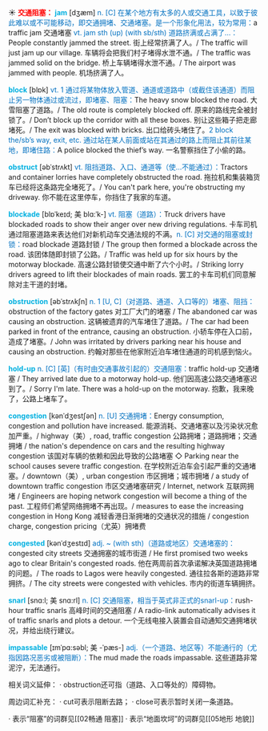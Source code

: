 ☀ <font color="red">**交通阻塞：**</font>
<font color="sky blue">**jam**</font> [dӡæm] 
<font color="#0070c0">n. [C] 在某个地方有太多的人或交通工具，以致于彼此难以或不可能移动，即交通拥堵、交通堵塞。是一个形象化用法，较为常用：</font>a traffic jam 交通堵塞 <font color="#0070c0">vt. jam sth (up) (with sb/sth) 道路挤满或占满了…：</font>People constantly jammed the street. 街上经常挤满了人。/ The traffic will just jam up our village. 车辆将会把我们村子堵得水泄不通。/ The traffic was jammed solid on the bridge. 桥上车辆堵得水泄不通。/ The airport was jammed with people. 机场挤满了人。

<font color="sky blue">**block**</font> [blɒk] 
<font color="#0070c0">vt. 1 通过将某物体放入管道、通道或道路中（或截住该通道）而阻止另一物体通过或流过，即堵塞、阻塞：</font>The heavy snow blocked the road. 大雪阻塞了道路。/ The old route is completely blocked off. 原来的路线完全被封锁了。/ Don’t block up the corridor with all these boxes. 别让这些箱子把走廊堵死。/ The exit was blocked with bricks. 出口给砖头堵住了。<font color="#0070c0">2 block the/sb’s way, exit, etc. 通过站在某人前面或站在其通过的路上而阻止其前往某地，即堵住路：</font>A police blocked the thief’s way. 一名警察挡住了小偷的路。

<font color="sky blue">**obstruct**</font> [əbˈstrʌkt] 
<font color="#0070c0">vt. 阻挡道路、入口、通道等（使…不能通过）：</font>Tractors and container lorries have completely obstructed the road. 拖拉机和集装箱货车已经将这条路完全堵死了。/ You can't park here, you're obstructing my driveway. 你不能在这里停车，你挡住了我家的车道。
           
<font color="sky blue">**blockade**</font> [blɒˈkeɪd; 美 blɑ:ˈk-]
<font color="#0070c0">vt. 阻塞（道路）：</font>Truck drivers have blockaded roads to show their anger over new driving regulations. 卡车司机通过阻塞道路来表达他们对新机动车交通法规的不满。<font color="#0070c0">n. [C] 对交通的阻塞或封锁：</font>road blockade 道路封锁 / The group then formed a blockade across the road. 该团体随即封锁了公路。/ Traffic was held up for six hours by the motorway blockade. 高速公路封锁使交通中断了六个小时。/ Striking lorry drivers agreed to lift their blockades of main roads. 罢工的卡车司机们同意解除对主干道的封堵。
        
<font color="sky blue">**obstruction**</font> [əbˈstrʌkʃn]
<font color="#0070c0">n. 1 [U, C]（对道路、通道、入口等的）堵塞、阻挡：</font>obstruction of the factory gates 对工厂大门的堵塞 / The abandoned car was causing an obstruction. 这辆被遗弃的汽车堵住了道路。/ The car had been parked in front of the entrance, causing an obstruction. 小轿车停在入口前，造成了堵塞。/ John was irritated by drivers parking near his house and causing an obstruction. 约翰对那些在他家附近泊车堵住通道的司机感到恼火。

<font color="sky blue">**hold-up**</font>
<font color="#0070c0">n. [C] [英]（有时由交通事故引起的）交通阻塞：</font>traffic hold-up 交通堵塞 / They arrived late due to a motorway hold-up. 他们因高速公路交通堵塞迟到了。/ Sorry I'm late. There was a hold-up on the motorway. 抱歉，我来晚了，公路上堵车了。           

<font color="sky blue">**congestion**</font> [kənˈdʒestʃən]
<font color="#0070c0">n. [U] 交通拥堵：</font>Energy consumption, congestion and pollution have increased. 能源消耗、交通堵塞以及污染状况愈加严重。/ highway（美）, road, traffic congestion 公路拥堵；道路拥堵；交通拥堵 / the nation's dependence on cars and the resulting highway congestion 该国对车辆的依赖和因此导致的公路堵塞 ◇ Parking near the school causes severe traffic congestion. 在学校附近泊车会引起严重的交通堵塞。/ downtown（美）, urban congestion 市区拥堵；城市拥堵 / a study of downtown traffic congestion 市区交通堵塞研究 / Internet, network 互联网拥堵 / Engineers are hoping network congestion will become a thing of the past. 工程师们希望网络拥堵不再出现。/ measures to ease the increasing congestion in Hong Kong 减轻香港日渐拥堵的交通状况的措施 / congestion charge, congestion pricing（尤英）拥堵费           
           
<font color="sky blue">**congested**</font> [kənˈdʒestɪd]
<font color="#0070c0">adj. ~ (with sth)（道路或地区）交通堵塞的：</font>congested city streets 交通拥塞的城市街道 / He first promised two weeks ago to clear Britain's congested roads. 他在两周前首次承诺解决英国道路拥堵的问题。/ The roads to Lagos were heavily congested. 通往拉各斯的道路非常拥挤。/ The city streets were congested with vehicles. 市内的街道车辆拥挤。

<font color="sky blue">**snarl**</font> [snɑ:l; 美 snɑ:rl]
<font color="#0070c0">n. [C] 交通阻塞，相当于英式非正式的snarl-up：</font>rush-hour traffic snarls 高峰时间的交通阻塞 / A radio-link automatically advises it of traffic snarls and plots a detour. 一个无线电接入装置会自动通知交通拥堵状况，并给出绕行建议。
         
<font color="sky blue">**impassable**</font> [ɪmˈpɑ:səbl; 美 -ˈpæs-]
<font color="#0070c0">adj.（一个道路、地区等）不能通行的（尤指因路况恶劣或被阻断）：</font>The mud made the roads impassable. 这些道路非常泥泞，无法通行。

相关词义延伸：
· obstruction还可指（道路、入口等处的）障碍物。

周边词汇补充：
· cut可表示阻断去路；
· close可表示暂时关闭一条道路。

· 表示“阻塞”的词群见[[02畅通 阻塞]]
· 表示“地面坎坷”的词群见[[05地形 地貌]]
